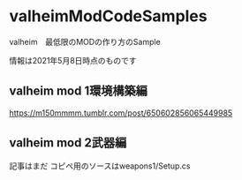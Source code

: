 # valheimModCodeSamples
valheim　最低限のMODの作り方のSample

情報は2021年5月8日時点のものです

## valheim mod 1環境構築編
https://m150mmmm.tumblr.com/post/650602856065449985

## valheim mod 2武器編
記事はまだ
コピペ用のソースはweapons1/Setup.cs




